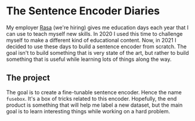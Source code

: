 # The Sentence Encoder Diaries

My employer [Rasa](https://rasa.com) (we're hiring) gives me education days
each year that I can use to teach myself new skills. In 2020 I used this time to 
challenge myself to make a different kind of educational content. Now, in 2021 I 
decided to use these days to build a sentence encoder from scratch. The goal isn't 
to build something that is very state of the art, but rather to build something that is 
useful while learning lots of things along the way. 

## The project 

The goal is to create a fine-tunable sentence encoder. Hence the name `fusebox`. 
It's a box of tricks related to this encoder. Hopefully, the end product is something
that will help me label a new dataset, but the main goal is to learn interesting
things while working on a hard problem.